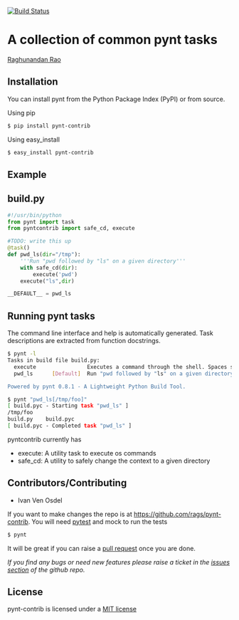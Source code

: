 [![Build Status](https://travis-ci.org/rags/pynt-contrib.png?branch=master)](https://travis-ci.org/rags/pynt-contrib)

A collection of common pynt tasks
=================================

[Raghunandan Rao](https://github.com/rags)
## Installation


You can install pynt from the Python Package Index (PyPI) or from source.

Using pip

```bash
$ pip install pynt-contrib
```

Using easy_install

```bash
$ easy_install pynt-contrib
```

## Example

**build.py**
------------

```python
#!/usr/bin/python
from pynt import task
from pyntcontrib import safe_cd, execute

#TODO: write this up
@task()
def pwd_ls(dir="/tmp"):
    '''Run "pwd followed by "ls" on a given directory'''
    with safe_cd(dir):
        execute('pwd')
    execute("ls",dir)

__DEFAULT__ = pwd_ls
```

**Running pynt tasks**
-----------------------

The command line interface and help is automatically generated. Task descriptions
are extracted from function docstrings.

```bash
$ pynt -l
Tasks in build file build.py:
  execute                Executes a command through the shell. Spaces should breakup the args. Usage: execute('grep', 'TODO', '*')
  pwd_ls      [Default]  Run "pwd followed by "ls" on a given directory

Powered by pynt 0.8.1 - A Lightweight Python Build Tool.
```

```bash
$ pynt "pwd_ls[/tmp/foo]"
[ build.pyc - Starting task "pwd_ls" ]
/tmp/foo
build.py	build.pyc
[ build.pyc - Completed task "pwd_ls" ]
```

pyntcontrib currently has
* execute: A utility task to execute os commands
* safe_cd: A utility to safely change the context to a given directory

## Contributors/Contributing


* Ivan Ven Osdel


If you want to make changes the repo is at https://github.com/rags/pynt-contrib. You will need [pytest](http://www.pytest.org) and mock to run the tests

```bash
$ pynt
```

It will be great if you can raise a [pull request](https://help.github.com/articles/using-pull-requests) once you are done.

*If you find any bugs or need new features please raise a ticket in the [issues section](https://github.com/rags/pynt-contrib/issues) of the github repo.*
    
## License

pynt-contrib is licensed under a [MIT license](http://opensource.org/licenses/MIT)
